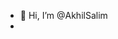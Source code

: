 - 👋 Hi, I’m @AkhilSalim
-

<!---
AkhilSalim/AkhilSalim is a ✨ special ✨ repository because its `README.md` (this file) appears on your GitHub profile.
You can click the Preview link to take a look at your changes.
--->
